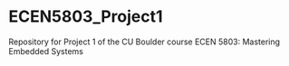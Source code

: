 # ECEN5803_Project1
Repository for Project 1 of the CU Boulder course ECEN 5803: Mastering Embedded Systems
